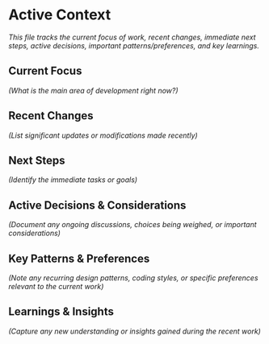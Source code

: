 # Active Context

*This file tracks the current focus of work, recent changes, immediate next steps, active decisions, important patterns/preferences, and key learnings.*

## Current Focus

*(What is the main area of development right now?)*

## Recent Changes

*(List significant updates or modifications made recently)*

## Next Steps

*(Identify the immediate tasks or goals)*

## Active Decisions & Considerations

*(Document any ongoing discussions, choices being weighed, or important considerations)*

## Key Patterns & Preferences

*(Note any recurring design patterns, coding styles, or specific preferences relevant to the current work)*

## Learnings & Insights

*(Capture any new understanding or insights gained during the recent work)*
